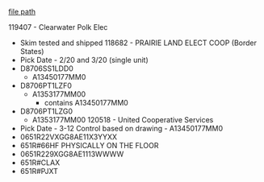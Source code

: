 
[file path](<file:///C:\Users\jnetherton\G&W Electric Co\US-PowerGridAutomation - Documents\_Lazer\Products\FORM 6 EMULATOR>)

119407 - Clearwater Polk Elec
- Skim tested and shipped
118682 - PRAIRIE LAND ELECT COOP (Border States)
- Pick Date - 2/20 and 3/20 (single unit)
- D8706SS1LDD0
	- A13450177MM0
- D8706PT1LZF0
	- A1353177MM00
		- contains A13450177MM0
- D8706PT1LZG0
	- A1353177MM00
120518 - United Cooperative Services
- Pick Date - 3-12
Control based on drawing - A13450177MM0
- 0651R22VXGG8AE11X3YYXX
- 651R#66HF
PHYSICALLY ON THE FLOOR 
- 0651R229XGG8AE1113WWWW
- 651R#CLAX
- 651R#PJXT